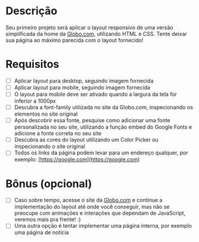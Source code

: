 # Descrição

Seu primeiro projeto será aplicar o layout responsivo de uma versão simplificada da home da [Globo.com](http://globo.com), utilizando HTML e CSS. Tente deixar sua página ao máximo parecida com o layout fornecido!

# Requisitos

- [ ]  Aplicar layout para desktop, seguindo imagem fornecida
- [ ]  Aplicar layout para mobile, seguindo imagem fornecida
- [ ]  O layout para mobile deve ser ativado quando a largura da tela for inferior a 1000px
- [ ]  Descubra a font-family utilizada no site da Globo.com, inspecionando os elementos no site original
- [ ]  Após descobrir essa fonte, pesquise como adicionar uma fonte personalizada no seu site, utilizando a função embed do Google Fonts e adicione a fonte correta no seu site
- [ ]  Descubra as cores do layout utilizando um Color Picker ou inspecionando o site original
- [ ]  Todos os links da página podem levar para um endereço qualquer, por exemplo: [https://google.com](https://google.com)

# Bônus (opcional)

- [ ]  Caso sobre tempo, acesse o site da [Globo.com](http://globo.com) e continue a implementação do layout até onde você conseguir, mas não se preocupe com animações e interações que dependam de JavaScript, veremos mais pra frente! :)
- [ ]  Uma outra opção é tentar implementar uma página interna, por exemplo uma página de notícia

